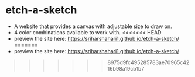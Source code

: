 # etch-a-sketch
- A website that provides a canvas with adjustable size to draw on.
- 4 color combinations available to work with.
<<<<<<< HEAD
- preview the site here: https://sriharshahari1.github.io/etch-a-sketch/
=======
- preview the site here: https://sriharshahari1.github.io/etch-a-sketch/
>>>>>>> 8975d9fc495285783ae70965c4216b98a19cb1b7
